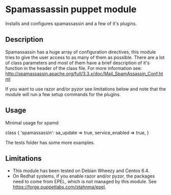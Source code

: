 Spamassassin puppet module
====================

Installs and configures spamassassin and a few of it's plugins.

## Description

Spamassassin has a huge array of configuration directives, this module tries to give the user access to as many of them as possible. There are a lot of class
parameters and most of them have a brief description of it's function in the header of the class file. For more information see: http://spamassassin.apache.org/full/3.3.x/doc/Mail_SpamAssassin_Conf.html

If you want to use razor and/or pyzor see limitations below and note that the module will run a few setup commands for the plugins.

## Usage

Minimal usage for spamd

class { 'spamassassin':
  sa_update       => true,
  service_enabled => true,
}

The tests folder has some more examples.

## Limitations

* This module has been tested on Debian Wheezy and Centos 6.4.
* On Redhat systems, if you enable razor and/or pyzor, the packages need to come from  EPEL, which is not managed by this module. See https://forge.puppetlabs.com/stahnma/epel.